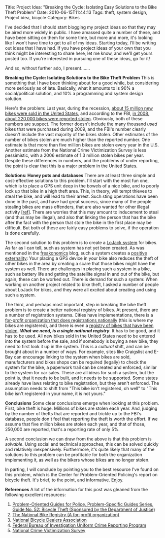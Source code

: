 Title: Project Idea: "Breaking the Cycle: Isolating Easy Solutions to the Bike Theft Problem"
Date: 2010-06-15T11:44:13
Tags: theft, system design, Project idea, bicycle
Category: Bikes

I've decided that I should start blogging my project ideas so that they may be aired more widely in public. I have amassed quite a number of these, and have been sitting on them for some time, but more and more, it's looking like I won't have time to get to all of my ideas. Starting today, I'll be writing out ideas that I have had. If you have project ideas of your own that you think might be interesting to share here, let me know, and we'll get yours posted too. If you're interested in pursuing one of these ideas, go for it!

And so, without further ado, I present.......

<strong>Breaking the Cycle: Isolating Solutions to the Bike Theft Problem</strong>
This is something that I have been thinking about for a good while, but considering more seriously as of late. Basically, what it amounts to is 90% a social/political solution, and 10% a programming and system design solution.

Here's the problem: Last year, during the recession, <a href="http://nbda.com/articles/industry-overview-2009-pg34.htm" target="_blank">about 15 million new bikes were sold in the United States</a>, and according to the FBI, <a href="http://www.fbi.gov/ucr/cius2008/data/table_07.html" target="_blank">in 2008, about 220,000 bikes were reported stolen</a>. Obviously, both of these numbers are suspect. The former doesn't include the many thousand <em>used</em> bikes that were purchased during 2009, and the FBI's number clearly doesn't include the vast majority of the bikes stolen. Other estimates of the number of bikes stolen are much higher than the reported number. One estimate is that more than five million bikes are stolen every year in the U.S. Another estimate from the <a hrerf="http://www.icpsr.umich.edu/NACJD/NCVS/" target="_blank">National Crime Victimization Survey</a> is less pessimistic, with a 2006 estimate of 1.3 million stolen bikes per year. Despite these differences in numbers, and the problems of under reporting, the point is clear that this is a major problem in the United States.

<strong>Solutions: Honey pots and databases</strong>
There are at least three simple and cost-effective solutions to this problem. I'll start with the most fun one, which is to place a GPS unit deep in the bowels of a nice bike, and to poorly lock up that bike in a high theft area. This, in theory, will tempt thieves to steal the bike, and will lead to their arrest. Such sting operations have been done in the past, and have had great success, since many of the people stealing bikes are mass offenders, that are also wanted for other illegal activity [<a href="http://www.popcenter.org/problems/bicycle_theft/summary/#r7" target="_blank">ref</a>]. There are worries that this may amount to inducement to steal (and thus may be illegal), and also that linking the person that has the bike after the fact with the person that stole the bike in the first place may be difficult. But both of these are fairly easy problems to solve, if the operation is done carefully.

The second solution to this problem is to create a <a href="http://www.lojack.com/" target="_blank">LoJack system</a> for bikes. As far as I can tell, such as system has not yet been created. As was mentioned in the <a href="http://freakonomics.blogs.nytimes.com/2010/06/08/what-car-thieves-think-of-the-club/" target="_blank">freakonomics</a> blog, such a system creates a <a href="http://en.wikipedia.org/wiki/Externality#Positive" target="_blank">positive externality</a>: Your placing a GPS device in your bike also reduces the theft of other bikes in the area by creating a scare that those bikes might have the system as well. There are challenges in placing such a system in a bike, such as battery life and getting the satellite signal in and out of the bike, but again, these can be worked out. There is demand for such a system: When working on another project related to bike theft, I asked a number of people about LoJack for bikes, and they were all excited about creating and using such a system.

The third, and perhaps most important, step in breaking the bike theft problem is to create a better national registry of bikes. At present, there are a number of registration systems. Cities have implementations, there is a <a href="http://www.nationalbikeregistry.com/" target="_blank">for-profit organization that does registrations nationally</a> (this is where my bikes are registered), and there is even a <a href="http://stolenbicycleregistry.com/index.php" target="_blank">registry of bikes that have been stolen</a>. <em><strong>What we need, is a single national registry</strong></em>. It has to be good, and it has to be used. All new bikes sold in the United States need to be entered into the system before the sale, and if somebody is buying a new bike, they need to first look it up in the system. This is a <em>cultural</em> shift, and can be brought about in a number of ways. For example, sites like Craigslist and E-Bay can encourage linking to the system when bikes are sold, manufacturers and bikes shops can be required (legally) to check the system for the bike, a paperwork trail can be created and enforced, similar to the system for car sales. These are all ideas for such a system, but the point is, that it needs to be built, and it needs to be supported. Some states already have laws relating to bike registration, but they aren't enforced. The assumption needs to shift from "This bike isn't registered, oh well" to "This bike isn't registered in your name, it is not yours."

<strong>Conclusions</strong>
Some clear conclusions emerge when looking at this problem. First, bike theft is huge. Millions of bikes are stolen each year. And, judging by the number of thefts that are reported and trickle up to the FBI's database, people don't feel that reporting the theft is worth the effort. If we assume that five million bikes are stolen each year, and that of those, 250,000 are reported, that's a reporting rate of only 5%. 

A second conclusion we can draw from the above is that this problem is <em>solvable</em>. Using social and technical approaches, this can be solved quickly and relatively inexpensively. Furthermore, it's quite likely that many of the solutions to this problem can be profitable for both the organization implementing it, as well as the bikers whose bikes are no longer stolen.

In parting, I will conclude by pointing you to the best resource I've found on this problem, which is the Center for Problem-Oriented Policing's report on bicycle theft. It's brief, to the point, and informative. <a href="http://www.popcenter.org/problems/bicycle_theft/1" target="_blank">Enjoy</a>.

<strong>References</strong>
A lot of the information for this post was gleaned from the following excellent resources:

1. <a href="http://www.popcenter.org/problems/bicycle_theft" target="_blank">Problem-Oriented Guides for Police, Problem-Specific Guides Series, Guide No. 52: Bicycle Theft (Sponsored by the Department of Justice)</a>
1. <a href="http://www.nationalbikeregistry.com/" target="_blank">The National Bike Registry (A for-profit organization)</a>
1. <a href="http://nbda.com/articles/industry-overview-2009-pg34.htm" target="_blank">National Bicycle Dealers Association</a>
1. <a href="http://www.fbi.gov/ucr/cius2008/index.html" target="_blank">Federal Bureau of Investigation Uniform Crime Reporting Program</a>
1. <a href="http://www.icpsr.umich.edu/NACJD/NCVS/" target="_blank">National Crime Victimization Survey</a>
